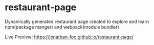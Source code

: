# restaurant-page
Dynamically generated restaurant page created to explore and learn npm(package manger) and webpack(module bundler) 

Live Preview:
https://jonathan-foo.github.io/restaurant-page/

